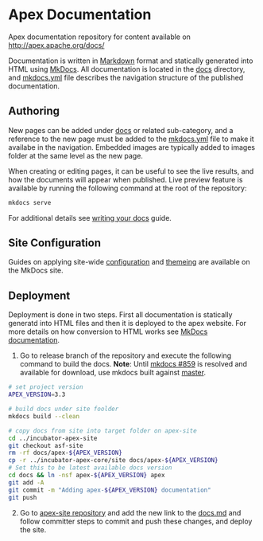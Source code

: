 # Apex Documentation

Apex documentation repository for content available on http://apex.apache.org/docs/

Documentation is written in [Markdown](https://guides.github.com/features/mastering-markdown/) format and statically generated into HTML using [MkDocs](http://www.mkdocs.org/).  All documentation is located in the [docs](docs) directory, and [mkdocs.yml](mkdocs.yml) file describes the navigation structure of the published documentation.

## Authoring

New pages can be added under [docs](docs) or related sub-category, and a reference to the new page must be added to the [mkdocs.yml](mkdocs.yml) file to make it availabe in the navigation.  Embedded images are typically added to images folder at the same level as the new page.

When creating or editing pages, it can be useful to see the live results, and how the documents will appear when published.  Live preview feature is available by running the following command at the root of the repository:

```bash
mkdocs serve
```

For additional details see [writing your docs](http://www.mkdocs.org/user-guide/writing-your-docs/) guide.

## Site Configuration

Guides on applying site-wide [configuration](http://www.mkdocs.org/user-guide/configuration/) and [themeing](http://www.mkdocs.org/user-guide/styling-your-docs/) are available on the MkDocs site.

## Deployment


Deployment is done in two steps.  First all documentation is statically generatd into HTML files and then it is deployed to the apex website.  For more details on how conversion to HTML works see [MkDocs documentation](http://www.mkdocs.org/).

1.  Go to release branch of the repository and execute the following command to build the docs.  **Note**: Until [mkdocs #859](https://github.com/mkdocs/mkdocs/issues/859) is resolved and available for download, use mkdocs built against [master](https://github.com/mkdocs/mkdocs).

```bash
# set project version
APEX_VERSION=3.3

# build docs under site foolder
mkdocs build --clean

# copy docs from site into target folder on apex-site
cd ../incubator-apex-site
git checkout asf-site
rm -rf docs/apex-${APEX_VERSION}
cp -r ../incubator-apex-core/site docs/apex-${APEX_VERSION}
# Set this to be latest available docs version
cd docs && ln -nsf apex-${APEX_VERSION} apex
git add -A
git commit -m "Adding apex-${APEX_VERSION} documentation"
git push
```

2.  Go to [apex-site repository](https://github.com/apache/incubator-apex-site#contributing) and add the new link to the [docs.md](https://github.com/apache/incubator-apex-site/blob/master/src/md/docs.md) and follow committer steps to commit and push these changes, and deploy the site.
